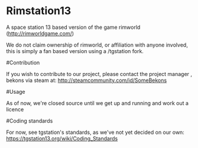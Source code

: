 # Rimstation13

A space station 13 based version of the game rimworld (http://rimworldgame.com/)

We do not claim ownership of rimworld, or affiliation with anyone involved, this is simply a fan based version using a /tgstation fork.



#Contribution

If you wish to contribute to our project, please contact the project manager , bekons via steam at: http://steamcommunity.com/id/SomeBekons


#Usage

As of now, we're closed source until we get up and running and work out a licence


#Coding standards

For now, see tgstation's standards, as we've not yet decided on our own:
https://tgstation13.org/wiki/Coding_Standards

